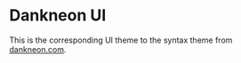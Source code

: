# Dankneon UI

This is the corresponding UI theme to the syntax theme from [dankneon.com](https://dankneon.com).
